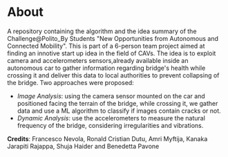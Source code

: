 # About
A repository containing the algorithm and the idea summary of the  Challenge@Polito_By Students "New Opportunities from Autonomous and Connected Mobility". This is part of a 6-person team project aimed at finding an innotive start up idea in the field of CAVs.
The idea is to exploit camera and accelerometers sensors,already available inside an autonomous car to gather information regarding bridge's health while crossing it and deliver this data to local authorities to prevent collapsing of the bridge.
Two approaches were proposed:
- *Image Analysis*: using the camera sensor mounted on the car and positioned facing the terrain of the bridge, while crossing it, we gather data and use a ML algorithm to classify if images contain cracks or not.
- *Dynamic Analysis*: use the accelerometers to measure the natural frequency of the bridge, considering irregularities and vibrations.

**Credits**: Francesco Nevola, Ronald Cristian Dutu, Amri Myftija, Kanaka Jarapiti Rajappa, Shuja Haider and Benedetta Pavone
